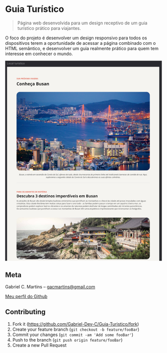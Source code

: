 # Guia Turístico

> Página web desenvolvida para um design receptivo de um guia turístico prático para viajantes.

O foco do projeto é desenvolver um design responsivo para todos os dispositivos terem a oportunidade de acessar a página combinado com o HTML semântico, e desenvolver um guia realmente prático para quem tem interesse em conhecer o mundo.


<p align="center">
<img src="./assets/capa-readme.png" alt="Protótipo do projeto.">
</p>

## Meta

Gabriel C. Martins – gacmartins@gmail.com

[Meu perfil do Github](https://github.com/Gabriel-Dev-C/)

## Contributing

1. Fork it (<https://github.com/Gabriel-Dev-C/Guia-Turistico/fork>)
2. Create your feature branch (`git checkout -b feature/fooBar`)
3. Commit your changes (`git commit -am 'Add some fooBar'`)
4. Push to the branch (`git push origin feature/fooBar`)
5. Create a new Pull Request